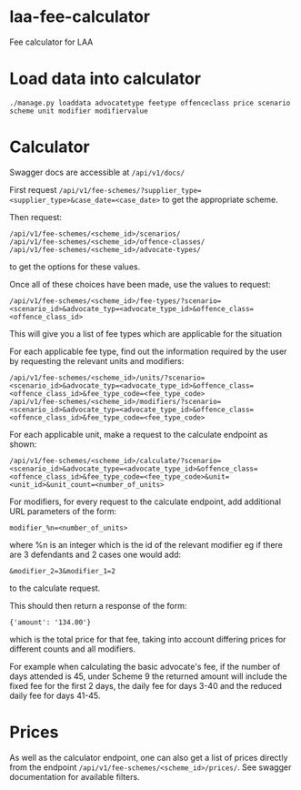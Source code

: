 # laa-fee-calculator
Fee calculator for LAA


Load data into calculator
==========================

```
./manage.py loaddata advocatetype feetype offenceclass price scenario scheme unit modifier modifiervalue
```

Calculator
==========

Swagger docs are accessible at `/api/v1/docs/`

First request `/api/v1/fee-schemes/?supplier_type=<supplier_type>&case_date=<case_date>` to get the appropriate scheme.

Then request:

```
/api/v1/fee-schemes/<scheme_id>/scenarios/
/api/v1/fee-schemes/<scheme_id>/offence-classes/
/api/v1/fee-schemes/<scheme_id>/advocate-types/
```

to get the options for these values.

Once all of these choices have been made, use the values to request:

```
/api/v1/fee-schemes/<scheme_id>/fee-types/?scenario=<scenario_id>&advocate_typ=<advocate_type_id>&offence_class=<offence_class_id>
```

This will give you a list of fee types which are applicable for the situation

For each applicable fee type, find out the information required by the user
by requesting the relevant units and modifiers:

```
/api/v1/fee-schemes/<scheme_id>/units/?scenario=<scenario_id>&advocate_typ=<advocate_type_id>&offence_class=<offence_class_id>&fee_type_code=<fee_type_code>
/api/v1/fee-schemes/<scheme_id>/modifiers/?scenario=<scenario_id>&advocate_typ=<advocate_type_id>&offence_class=<offence_class_id>&fee_type_code=<fee_type_code>
```

For each applicable unit, make a request to the calculate endpoint as shown:

```
/api/v1/fee-schemes/<scheme_id>/calculate/?scenario=<scenario_id>&advocate_type=<advocate_type_id>&offence_class=<offence_class_id>&fee_type_code=<fee_type_code>&unit=<unit_id>&unit_count=<number_of_units>
```

For modifiers, for every request to the calculate endpoint, add additional URL parameters of the form:

```
modifier_%n=<number_of_units>
```

where %n is an integer which is the id of the relevant modifier eg if there are 3 defendants and 2 cases one would add:

```
&modifier_2=3&modifier_1=2
```

to the calculate request.

This should then return a response of the form:

```
{'amount': '134.00'}
```

which is the total price for that fee, taking into account differing prices for different counts and all modifiers.

For example when calculating the basic advocate's fee, if the number of days attended is 45, under Scheme 9 the returned amount will include the fixed fee for the first 2 days, the daily fee for days 3-40 and the reduced daily fee for days 41-45.

Prices
======

As well as the calculator endpoint, one can also get a list of prices directly from the endpoint `/api/v1/fee-schemes/<scheme_id>/prices/`. See swagger documentation for available filters.
